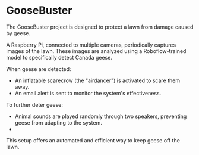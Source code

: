 # GooseBuster

The GooseBuster project is designed to protect a lawn from damage caused by geese.

A Raspberry Pi, connected to multiple cameras, periodically captures images of the lawn. These images are analyzed using a Roboflow-trained model to specifically detect Canada geese.

When geese are detected:

- An inflatable scarecrow (the "airdancer") is activated to scare them away.
- An email alert is sent to monitor the system's effectiveness.
  
To further deter geese:

- Animal sounds are played randomly through two speakers, preventing geese from adapting to the system.
- 
This setup offers an automated and efficient way to keep geese off the lawn.
